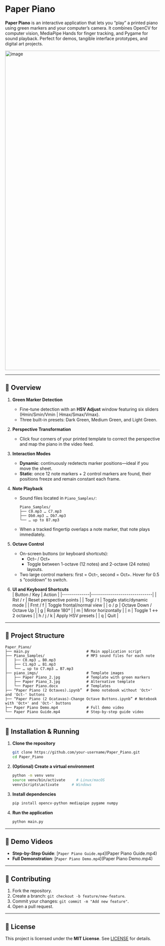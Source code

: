 # Paper Piano

**Paper Piano** is an interactive application that lets you “play” a printed piano using green markers and your computer’s camera. It combines OpenCV for computer vision, MediaPipe Hands for finger tracking, and Pygame for sound playback. Perfect for demos, tangible interface prototypes, and digital art projects.

<img width="1833" height="1036" alt="image" src="https://github.com/user-attachments/assets/9d07c7aa-9281-4a90-92cf-48dd26bba5d5" />

---

## 📖 Overview

1. **Green Marker Detection**  
   - Fine-tune detection with an **HSV Adjust** window featuring six sliders (Hmin/Smin/Vmin | Hmax/Smax/Vmax).  
   - Three built-in presets: Dark Green, Medium Green, and Light Green.

2. **Perspective Transformation**  
   - Click four corners of your printed template to correct the perspective and map the piano in the video feed.

3. **Interaction Modes**  
   - **Dynamic**: continuously redetects marker positions—ideal if you move the sheet.  
   - **Static**: once 12 note markers + 2 control markers are found, their positions freeze and remain constant each frame.

4. **Note Playback**  
   - Sound files located in `Piano_Samples/`:  
     ```
     Piano_Samples/
     ├── C0.mp3 … C7.mp3
     ├── Db0.mp3 … Db7.mp3
     └── … up to B7.mp3
     ```
   - When a tracked fingertip overlaps a note marker, that note plays immediately.

5. **Octave Control**  
   - On-screen buttons (or keyboard shortcuts):
     - Oct– / Oct+  
     - Toggle between 1-octave (12 notes) and 2-octave (24 notes) layouts.  
   - Two large control markers: first = Oct–, second = Oct+. Hover for 0.5 s “cooldown” to switch.

6. **UI and Keyboard Shortcuts**  
   | Button / Key | Action                        |
   |--------------|-------------------------------|
   | Rst / r      | Reset perspective points      |
   | Togl / t     | Toggle static/dynamic mode    |
   | Frnt / f     | Toggle frontal/normal view    |
   | o / p        | Octave Down / Octave Up       |
   | g            | Rotate 180°                   |
   | m            | Mirror horizontally           |
   | n            | Toggle 1 ↔ 2 octaves          |
   | h / j / k    | Apply HSV presets             |
   | q            | Quit                          |

---

## 📂 Project Structure

```
Paper_Piano/
├── main.py                          # Main application script
├── Piano_Samples/                   # MP3 sound files for each note
│   ├── C0.mp3 … B0.mp3
│   ├── C1.mp3 … B1.mp3
│   └── … up to C7.mp3 … B7.mp3
├── piano_imgs/                      # Template images
│   ├── Paper Piano_2.jpg            # Template with green markers
│   ├── Paper Piano_3.jpg            # Alternative template
│   └── Paper Piano.docx             # Templates
├── “Paper Piano (2 Octaves).ipynb”  # Demo notebook without 'Oct+' and 'Oct-' buttons
├── “Paper Piano (2 Ocatavas)-Change Octave Buttons.ipynb” # Notebook with 'Oct+' and 'Oct-' buttons
├── Paper Piano Demo.mp4             # Full demo video
└── Paper Piano Guide.mp4            # Step-by-step guide video
```

---

## 🚀 Installation & Running

1. **Clone the repository**  
   ```bash
   git clone https://github.com/your-username/Paper_Piano.git
   cd Paper_Piano
   ```

2. **(Optional) Create a virtual environment**  
   ```bash
   python -m venv venv
   source venv/bin/activate     # Linux/macOS
   venv\Scripts\activate      # Windows
   ```

3. **Install dependencies**  
   ```bash
   pip install opencv-python mediapipe pygame numpy
   ```

4. **Run the application**  
   ```bash
   python main.py
   ```

---

## 🎥 Demo Videos

- **Step-by-Step Guide**: [`Paper Piano Guide.mp4`](Paper Piano Guide.mp4)  
- **Full Demonstration**: [`Paper Piano Demo.mp4`](Paper Piano Demo.mp4)  

---

## 🤝 Contributing

1. Fork the repository.  
2. Create a branch: `git checkout -b feature/new-feature`.  
3. Commit your changes: `git commit -m "Add new feature"`.  
4. Open a pull request.  

---

## 📄 License

This project is licensed under the **MIT License**. See [LICENSE](LICENSE) for details.
